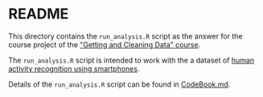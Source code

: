 # README

This directory contains the `run_analysis.R` script as the answer for the course project of the ["Getting and Cleaning Data" course](https://www.coursera.org/learn/data-cleaning/home/welcome).

The `run_analysis.R` script is intended to work with the a dataset of [human activity recognition using smartphones](http://archive.ics.uci.edu/ml/datasets/Human+Activity+Recognition+Using+Smartphones).

Details of the `run_analysis.R` script can be found in [CodeBook.md](./CodeBook.md).
